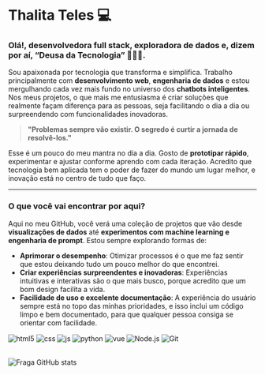 
# Thalita Teles  💻  

### Olá!, desenvolvedora full stack, exploradora de dados e, dizem por aí, “Deusa da Tecnologia” 👩‍💻✨.

Sou apaixonada por tecnologia que transforma e simplifica. Trabalho principalmente com **desenvolvimento web**, **engenharia de dados** e estou mergulhando cada vez mais fundo no universo dos **chatbots inteligentes**. Nos meus projetos, o que mais me entusiasma é criar soluções que realmente façam diferença para as pessoas, seja facilitando o dia a dia ou surpreendendo com funcionalidades inovadoras.

> **"Problemas sempre vão existir. O segredo é curtir a jornada de resolvê-los."**

Esse é um pouco do meu mantra no dia a dia. Gosto de **prototipar rápido**, experimentar e ajustar conforme aprendo com cada iteração. Acredito que tecnologia bem aplicada tem o poder de fazer do mundo um lugar melhor, e inovação está no centro de tudo que faço.

---

### O que você vai encontrar por aqui?

Aqui no meu GitHub, você verá uma coleção de projetos que vão desde **visualizações de dados** até **experimentos com machine learning e engenharia de prompt**. Estou sempre explorando formas de:

- **Aprimorar o desempenho**: Otimizar processos é o que me faz sentir que estou deixando tudo um pouco melhor do que encontrei.
- **Criar experiências surpreendentes e inovadoras**: Experiências intuitivas e interativas são o que mais busco, porque acredito que um bom design facilita a vida.
- **Facilidade de uso e excelente documentação**: A experiência do usuário sempre está no topo das minhas prioridades, e isso inclui um código limpo e bem documentado, para que qualquer pessoa consiga se orientar com facilidade.


<div style="display: inline_block;">
  <img align="center" alt="html5" src="https://img.shields.io/badge/HTML5-6e0dab?style=for-the-badge&logo=html5&logoColor=black" />
  <img align="center" alt="css" src="https://img.shields.io/badge/CSS3-6e0dab?style=for-the-badge&logo=css3&logoColor=black" />
  <img align="center" alt="js" src="https://img.shields.io/badge/JavaScript-6e0dab?style=for-the-badge&logo=javascript&logoColor=black" />
  <img align="center" alt="python" src="https://img.shields.io/badge/Python-6e0dab?style=for-the-badge&logo=python&logoColor=black" />
  <img align="center" alt="vue" src="https://img.shields.io/badge/Vue.js-6e0dab?style=for-the-badge&logo=vue.js&logoColor=black" />
  <img align="center" alt="Node.js" src="https://img.shields.io/badge/Node.js-6e0dab?style=for-the-badge&logo=node.js&logoColor=black" />
  <img align="center" alt="Git" src="https://img.shields.io/badge/Git-6e0dab?style=for-the-badge&logo=Git&logoColor=black" />
</div><br/>

![Fraga GitHub stats](https://github-readme-stats.vercel.app/api?username=telessthalita&show_icons=true&theme=midnight-purple)



